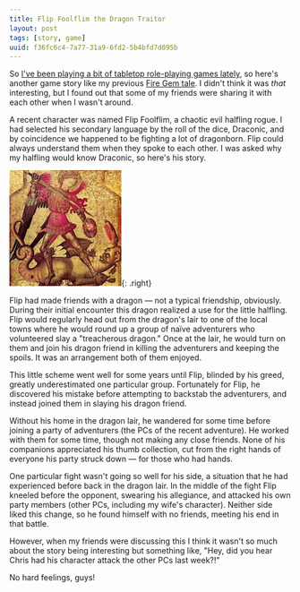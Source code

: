 ```yaml
---
title: Flip Foolflim the Dragon Traitor
layout: post
tags: [story, game]
uuid: f36fc6c4-7a77-31a9-6fd2-5b4bfd7d095b
---
```


So [I've been playing a bit of tabletop role-playing games
lately](/blog/2010/07/19/), so here's another game story like my
previous [Fire Gem tale](/blog/2008/12/22/). I didn't think it was
*that* interesting, but I found out that some of my friends were sharing
it with each other when I wasn't around.

A recent character was named Flip Foolflim, a chaotic evil halfling
rogue. I had selected his secondary language by the roll of the dice,
Draconic, and by coincidence we happened to be fighting a lot of
dragonborn. Flip could always understand them when they spoke to each
other. I was asked why my halfling would know Draconic, so here's his
story.

![](/img/rpg/dragon-slay-small.jpg){: .right}

Flip had made friends with a dragon — not a typical friendship,
obviously. During their initial encounter this dragon realized a use for
the little halfling. Flip would regularly head out from the dragon's
lair to one of the local towns where he would round up a group of naïve
adventurers who volunteered slay a "treacherous dragon." Once at the
lair, he would turn on them and join his dragon friend in killing the
adventurers and keeping the spoils. It was an arrangement both of them
enjoyed.

This little scheme went well for some years until Flip, blinded by his
greed, greatly underestimated one particular group. Fortunately for
Flip, he discovered his mistake before attempting to backstab the
adventurers, and instead joined them in slaying his dragon friend.

Without his home in the dragon lair, he wandered for some time before
joining a party of adventurers (the PCs of the recent adventure). He
worked with them for some time, though not making any close friends.
None of his companions appreciated his thumb collection, cut from the
right hands of everyone his party struck down — for those who had hands.

One particular fight wasn't going so well for his side, a situation that
he had experienced before back in the dragon lair. In the middle of the
fight Flip kneeled before the opponent, swearing his allegiance, and
attacked his own party members (other PCs, including my wife's
character). Neither side liked this change, so he found himself with no
friends, meeting his end in that battle.

However, when my friends were discussing this I think it wasn't so much
about the story being interesting but something like, "Hey, did you hear
Chris had his character attack the other PCs last week?!"

No hard feelings, guys!
